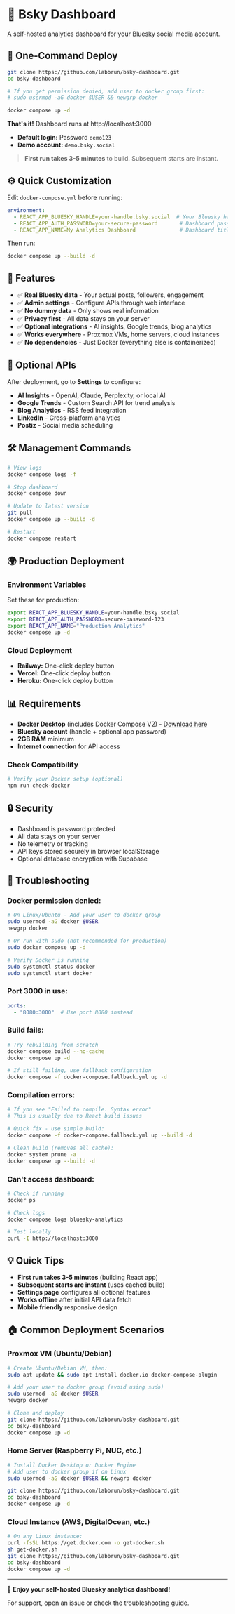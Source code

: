# 🦋 Bsky Dashboard

A self-hosted analytics dashboard for your Bluesky social media account.

## 🚀 **One-Command Deploy**

```bash
git clone https://github.com/labbrun/bsky-dashboard.git
cd bsky-dashboard

# If you get permission denied, add user to docker group first:
# sudo usermod -aG docker $USER && newgrp docker

docker compose up -d
```

**That's it!** Dashboard runs at http://localhost:3000

- **Default login:** Password `demo123`
- **Demo account:** `demo.bsky.social`

> **First run takes 3-5 minutes** to build. Subsequent starts are instant.

## ⚙️ **Quick Customization**

Edit `docker-compose.yml` before running:

```yaml
environment:
  - REACT_APP_BLUESKY_HANDLE=your-handle.bsky.social  # Your Bluesky handle
  - REACT_APP_AUTH_PASSWORD=your-secure-password       # Dashboard password
  - REACT_APP_NAME=My Analytics Dashboard              # Dashboard title
```

Then run:
```bash
docker compose up --build -d
```

## 🎯 **Features**

- ✅ **Real Bluesky data** - Your actual posts, followers, engagement
- ✅ **Admin settings** - Configure APIs through web interface  
- ✅ **No dummy data** - Only shows real information
- ✅ **Privacy first** - All data stays on your server
- ✅ **Optional integrations** - AI insights, Google trends, blog analytics
- ✅ **Works everywhere** - Proxmox VMs, home servers, cloud instances
- ✅ **No dependencies** - Just Docker (everything else is containerized)

## 🔧 **Optional APIs**

After deployment, go to **Settings** to configure:

- **AI Insights** - OpenAI, Claude, Perplexity, or local AI
- **Google Trends** - Custom Search API for trend analysis  
- **Blog Analytics** - RSS feed integration
- **LinkedIn** - Cross-platform analytics
- **Postiz** - Social media scheduling

## 🛠️ **Management Commands**

```bash
# View logs
docker compose logs -f

# Stop dashboard
docker compose down

# Update to latest version
git pull
docker compose up --build -d

# Restart
docker compose restart
```

## 🌍 **Production Deployment**

### **Environment Variables**
Set these for production:
```bash
export REACT_APP_BLUESKY_HANDLE=your-handle.bsky.social
export REACT_APP_AUTH_PASSWORD=secure-password-123
export REACT_APP_NAME="Production Analytics"
docker compose up -d
```

### **Cloud Deployment**
- **Railway:** One-click deploy button
- **Vercel:** One-click deploy button  
- **Heroku:** One-click deploy button

## 📊 **Requirements**

- **Docker Desktop** (includes Docker Compose V2) - [Download here](https://www.docker.com/products/docker-desktop/)
- **Bluesky account** (handle + optional app password)
- **2GB RAM** minimum
- **Internet connection** for API access

### **Check Compatibility**
```bash
# Verify your Docker setup (optional)
npm run check-docker
```

## 🔒 **Security**

- Dashboard is password protected
- All data stays on your server
- No telemetry or tracking
- API keys stored securely in browser localStorage
- Optional database encryption with Supabase

## 🚨 **Troubleshooting**

### **Docker permission denied:**
```bash
# On Linux/Ubuntu - Add your user to docker group
sudo usermod -aG docker $USER
newgrp docker

# Or run with sudo (not recommended for production)
sudo docker compose up -d

# Verify Docker is running
sudo systemctl status docker
sudo systemctl start docker
```

### **Port 3000 in use:**
```yaml
ports:
  - "8080:3000"  # Use port 8080 instead
```

### **Build fails:**
```bash
# Try rebuilding from scratch
docker compose build --no-cache
docker compose up -d

# If still failing, use fallback configuration
docker compose -f docker-compose.fallback.yml up -d
```

### **Compilation errors:**
```bash
# If you see "Failed to compile. Syntax error"
# This is usually due to React build issues

# Quick fix - use simple build:
docker compose -f docker-compose.fallback.yml up --build -d

# Clean build (removes all cache):
docker system prune -a
docker compose up --build -d
```

### **Can't access dashboard:**
```bash
# Check if running
docker ps

# Check logs
docker compose logs bluesky-analytics

# Test locally
curl -I http://localhost:3000
```

## 💡 **Quick Tips**

- **First run takes 3-5 minutes** (building React app)
- **Subsequent starts are instant** (uses cached build)
- **Settings page** configures all optional features  
- **Works offline** after initial API data fetch
- **Mobile friendly** responsive design

## 🏠 **Common Deployment Scenarios**

### **Proxmox VM (Ubuntu/Debian)**
```bash
# Create Ubuntu/Debian VM, then:
sudo apt update && sudo apt install docker.io docker-compose-plugin

# Add your user to docker group (avoid using sudo)
sudo usermod -aG docker $USER
newgrp docker

# Clone and deploy
git clone https://github.com/labbrun/bsky-dashboard.git
cd bsky-dashboard
docker compose up -d
```

### **Home Server (Raspberry Pi, NUC, etc.)**
```bash
# Install Docker Desktop or Docker Engine
# Add user to docker group if on Linux
sudo usermod -aG docker $USER && newgrp docker

git clone https://github.com/labbrun/bsky-dashboard.git
cd bsky-dashboard
docker compose up -d
```

### **Cloud Instance (AWS, DigitalOcean, etc.)**
```bash
# On any Linux instance:
curl -fsSL https://get.docker.com -o get-docker.sh
sh get-docker.sh
git clone https://github.com/labbrun/bsky-dashboard.git
cd bsky-dashboard
docker compose up -d
```

---

**🎉 Enjoy your self-hosted Bluesky analytics dashboard!**

For support, open an issue or check the troubleshooting guide.
